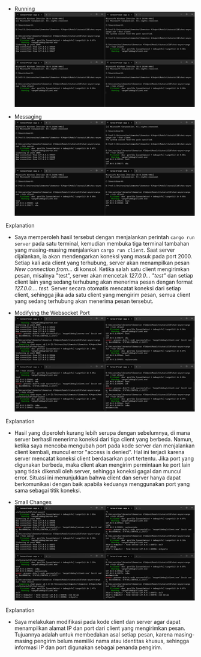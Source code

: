 - Running
![alt text](image.png)

- Messaging
![alt text](image-1.png)

Explanation
- Saya memperoleh hasil tersebut dengan menjalankan perintah `cargo run server` pada satu terminal, kemudian membuka tiga terminal tambahan yang masing-masing menjalankan `cargo run client`. Saat server dijalankan, ia akan mendengarkan koneksi yang masuk pada port 2000. Setiap kali ada client yang terhubung, server akan menampilkan pesan *New connection from...* di konsol. Ketika salah satu client mengirimkan pesan, misalnya "test", server akan mencetak *127.0.0... "test"* dan setiap client lain yang sedang terhubung akan menerima pesan dengan format *127.0.0.... test*. Server secara otomatis mencatat koneksi dari setiap client, sehingga jika ada satu client yang mengirim pesan, semua client yang sedang terhubung akan menerima pesan tersebut.



- Modifying the Websocket Port
![alt text](image-2.png)

Explanation
- Hasil yang diperoleh kurang lebih serupa dengan sebelumnya, di mana server berhasil menerima koneksi dari tiga client yang berbeda. Namun, ketika saya mencoba mengubah port pada kode server dan menjalankan client kembali, muncul error "access is denied". Hal ini terjadi karena server mencatat koneksi client berdasarkan port tertentu. Jika port yang digunakan berbeda, maka client akan mengirim permintaan ke port lain yang tidak dikenali oleh server, sehingga koneksi gagal dan muncul error. Situasi ini menunjukkan bahwa client dan server hanya dapat berkomunikasi dengan baik apabila keduanya menggunakan port yang sama sebagai titik koneksi.

- Small Changes
![alt text](image-3.png)

Explanation
- Saya melakukan modifikasi pada kode client dan server agar dapat menampilkan alamat IP dan port dari client yang mengirimkan pesan. Tujuannya adalah untuk membedakan asal setiap pesan, karena masing-masing pengirim belum memiliki nama atau identitas khusus, sehingga informasi IP dan port digunakan sebagai penanda pengirim.
